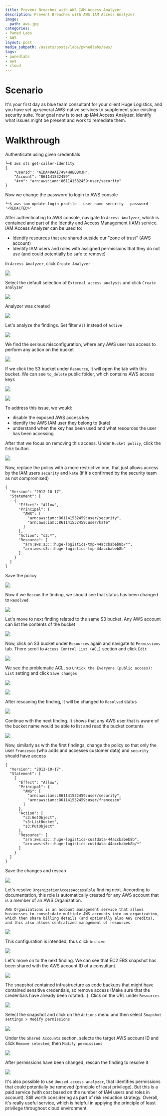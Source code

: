 ```yaml
---
title: Prevent Breaches with AWS IAM Access Analyzer
description: Prevent Breaches with AWS IAM Access Analyzer 
image:
  path: aws.jpg
categories:
- Pwned Labs
- AWS
layout: post
media_subpath: /assets/posts/labs/pwnedlabs/aws/
tags:
- pwnedlabs
- aws
- cloud
---
```

# Scenario
It's your first day as blue team consultant for your client Huge Logistics, and you have set up several AWS-native services to supplement your existing security suite. Your goal now is to set up IAM Access Analyzer, identify what issues might be present and work to remediate them.

# Walkthrough
Authenticate using given credentials
```
└─$ aws sts get-caller-identity
{
    "UserId": "AIDA4RAAI74V4HHEQBXJH",
    "Account": "861141532459",
    "Arn": "arn:aws:iam::861141532459:user/security"
}
```

Now we change the password to login to AWS console
```
└─$ aws iam update-login-profile --user-name security --password '<REDACTED>'
```

After authenticating to AWS console, navigate to `Access Analyzer`, which is contained and part of the Identity and Access Management (IAM) service. IAM Access Analyzer can be used to:
- Identify resources that are shared outside our "zone of trust" (AWS account)
- Identify IAM users and roles with assigned permissions that they do not use (and could potentially be safe to remove)

In `Access Analyzer`, click `Create Analyzer`

![](prevent-breaches-with-aws-iam-access-analyzer-1.png)

Select the default selection of `External access analysis` and click `Create analyzer`

![](prevent-breaches-with-aws-iam-access-analyzer-2.png)

Analyzer was created

![](prevent-breaches-with-aws-iam-access-analyzer-3.png)

Let's analyze the findings. Set filter `All` instead of `Active`

![](prevent-breaches-with-aws-iam-access-analyzer-4.png)

We find the serious misconfiguration, where any AWS user has access to perform any action on the bucket

![](prevent-breaches-with-aws-iam-access-analyzer-5.png)

If we click the S3 bucket under `Resource`, it will open the tab with this bucket. We can see `to_delete` public folder, which contains AWS access keys

![](prevent-breaches-with-aws-iam-access-analyzer-6.png)

![](prevent-breaches-with-aws-iam-access-analyzer-7.png)

To address this issue, we would:
- disable the exposed AWS access key
- identify the AWS IAM user they belong to (kate)
- understand when the key has been used and what resources the user has been accessing

After that we focus on removing this access. Under `Bucket policy`, click the `Edit` button.

![](prevent-breaches-with-aws-iam-access-analyzer-8.png)

Now, replace the policy with a more restrictive one, that just allows access by the IAM users `security` and `kate` (if it's confirmed by the security team as not compromised) 
```
{
  "Version": "2012-10-17",
  "Statement": [
    {
      "Effect": "Allow",
      "Principal": {
        "AWS": [
          "arn:aws:iam::861141532459:user/security",
          "arn:aws:iam::861141532459:user/kate"
        ]
      },
      "Action": "s3:*",
      "Resource": [
        "arn:aws:s3:::huge-logistics-tmp-44accbabeb8b/*",
        "arn:aws:s3:::huge-logistics-tmp-44accbabeb8b"
      ]
    }
  ]
}
```

Save the policy

![](prevent-breaches-with-aws-iam-access-analyzer-9.png)

Now if we `Rescan` the finding, we should see that status has been changed to `Resolved`

![](prevent-breaches-with-aws-iam-access-analyzer-10.png)

Let's move to next finding related to the same S3 bucket. Any AWS account can list the contents of the bucket

![](prevent-breaches-with-aws-iam-access-analyzer-11.png)

Now, click on S3 bucket under `Resources` again and navigate to `Permissions` tab. There scroll to `Access Control List (ACL)` section and click `Edit`

![](prevent-breaches-with-aws-iam-access-analyzer-12.png)

We see the problematic ACL, so `Untick the Everyone (public access): List` setting and click `Save changes`

![](prevent-breaches-with-aws-iam-access-analyzer-13.png)

![](prevent-breaches-with-aws-iam-access-analyzer-14.png)

After rescaning the finding, it will be changed to `Resolved` status

![](prevent-breaches-with-aws-iam-access-analyzer-15.png)

Continue with the next finding. It shows that any AWS user that is aware of the bucket name would be able to list and read the bucket contents

![](prevent-breaches-with-aws-iam-access-analyzer-16.png)

Now, similarly as with the first findings, change the policy so that only the user `Francesco` (who adds and accesses customer data) and `security` should have access
```
{
  "Version": "2012-10-17",
  "Statement": [
    {
      "Effect": "Allow",
      "Principal": {
        "AWS": [
          "arn:aws:iam::861141532459:user/security",
          "arn:aws:iam::861141532459:user/francesco"
        ]
      },
      "Action": [
        "s3:GetObject",
        "s3:ListBucket",
        "s3:PutObject"
      ],
      "Resource": [
        "arn:aws:s3:::huge-logistics-custdata-44accbabeb8b",
        "arn:aws:s3:::huge-logistics-custdata-44accbabeb8b/*"
      ]
    }
  ]
}
```

Save the changes and rescan

![](prevent-breaches-with-aws-iam-access-analyzer-17.png)

Let's resolve `OrganizationAccessAccessRole` finding next. According to documentation, this role is automatically created for any AWS account that is a member of an AWS Organization. 
```
AWS Organizations is an account management service that allows businesses to consolidate multiple AWS accounts into an organization, which then share billing details (and optionally also AWS credits), and this also allows centralized management of resources
```

![](prevent-breaches-with-aws-iam-access-analyzer-18.png)

This configuration is intended, thus click `Archive`

![](prevent-breaches-with-aws-iam-access-analyzer-19.png)

Let's move on to the next finding. We can see that EC2 EBS snapshot has been shared with the AWS account ID of a consultant. 

![](prevent-breaches-with-aws-iam-access-analyzer-20.png)

The snapshot contained infrastructure as code backups that might have contained sensitive credentials, so remove access (Make sure that the credentials have already been rotated...). Click on the URL under `Resources` 

![](prevent-breaches-with-aws-iam-access-analyzer-21.png)

Select the snapshot and click on the `Actions` menu and then select `Snapshot settings > Modify permissions`

![](prevent-breaches-with-aws-iam-access-analyzer-22.png)


Under the `Shared Accounts` section, selecte the target AWS account ID and click `Remove selected`, then `Modify permissions`

![](prevent-breaches-with-aws-iam-access-analyzer-23.png)

After permissions have been changed, rescan the finding to resolve it

![](prevent-breaches-with-aws-iam-access-analyzer-24.png)

It's also possible to use `Unused access analyzer`, that identifies permissions that could potentially be removed (principle of least privilege). But this is a paid service (with cost based on the number of IAM users and roles in account). Still worth considering as part of risk reduction strategy. Overall, it's really useful service, which is helpful in applying the principle of least privilege throughout cloud environment.
